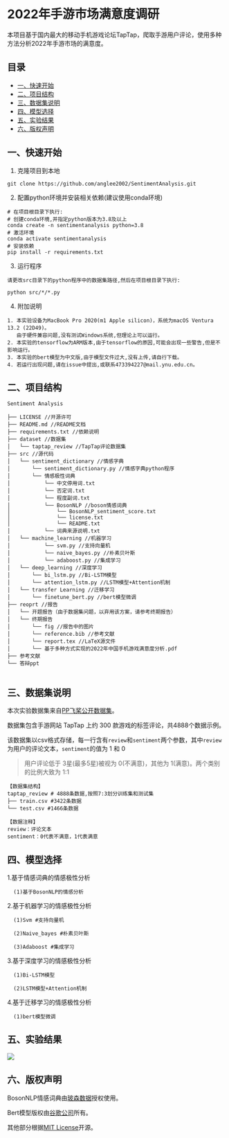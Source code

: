 # 2022年手游市场满意度调研

本项目基于国内最大的移动手机游戏论坛TapTap，爬取手游用户评论，使用多种方法分析2022年手游市场的满意度。


## 目录
- [一、快速开始](#一快速开始)
- [二、项目结构](#二项目结构)
- [三、数据集说明](#三数据集说明)
- [四、模型选择](#四模型选择)
- [五、实验结果](#五实验结果)
- [六、版权声明](#六版权声明)


## 一、快速开始
1. 克隆项目到本地
```
git clone https://github.com/anglee2002/SentimentAnalysis.git
```
2. 配置python环境并安装相关依赖(建议使用conda环境)
```
# 在项目根目录下执行:
# 创建conda环境,并指定python版本为3.8及以上
conda create -n sentimentanalysis python=3.8
# 激活环境
conda activate sentimentanalysis
# 安装依赖
pip install -r requirements.txt
```
3. 运行程序
```
请更改src目录下的python程序中的数据集路径,然后在项目根目录下执行:

python src/*/*.py
```
4. 附加说明
```
1. 本实验设备为MacBook Pro 2020(m1 Apple silicon)，系统为macOS Ventura 13.2 (22D49)。
   由于硬件兼容问题,没有测试Windows系统,但理论上可以运行。
2. 本实验的tensorflow为ARM版本,由于tensorflow的原因,可能会出现一些警告,但是不影响运行。
3. 本实验的bert模型为中文版,由于模型文件过大,没有上传,请自行下载。
4. 若运行出现问题,请在issue中提出,或联系473394227@mail.ynu.edu.cn。
```


## 二、项目结构
```
Sentiment Analysis

├── LICENSE //开源许可
├── README.md //README文档
├── requirements.txt //依赖说明
├── dataset //数据集
│   └── taptap_review //TapTap评论数据集
├── src //源代码
│   └── sentiment_dictionary //情感字典
│       └── sentiment_dictionary.py //情感字典python程序
│       └── 情感极性词典
│           └── 中文停用词.txt
│           └── 否定词.txt
│           └── 程度副词.txt
│           └── BosonNLP //boson情感词典
│               └── BosonNLP_sentiment_score.txt
│               └── license.txt 
│               └── README.txt
│           └── 词典来源说明.txt
│   └── machine_learning //机器学习
│           └── svm.py //支持向量机
│           └── naive_bayes.py //朴素贝叶斯
│           └── adaboost.py //集成学习
│   └── deep_learning //深度学习
│       └── bi_lstm.py //Bi-LSTM模型
│       └── attention_lstm.py //LSTM模型+Attention机制
│   └── transfer Learning //迁移学习
│       └── finetune_bert.py //bert模型微调
├── reoprt //报告
│   └── 开题报告（由于数据集问题，以弃用该方案，请参考终期报告）
│   └── 终期报告
│       └── fig //报告中的图片
│       └── reference.bib //参考文献
│       └── report.tex //LaTeX源文件
│       └── 基于多种方式实现的2022年中国手机游戏满意度分析.pdf
├── 参考文献 
└── 答辩ppt
            
```


## 三、数据集说明

本次实验数据集来自[PP飞桨公开数据集](https://aistudio.baidu.com/aistudio/datasetdetail/183272)。

数据集包含手游网站 TapTap 上约 300 款游戏的标签评论，共4888个数据示例。

该数据集以csv格式存储，每一行含有`review`和`sentiment`两个参数，其中`review`为用户的评论文本，`sentiment`的值为 1 和 0 
> 用户评论低于 3星(最多5星)被视为 0(不满意)，其他为 1(满意)。两个类别的比例大致为 1:1

```
【数据集结构】
taptap_review # 4888条数据,按照7:3划分训练集和测试集
├── train.csv #3422条数据
└── test.csv #1466条数据

【数据注释】
review：评论文本
sentiment：0代表不满意，1代表满意
```


## 四、模型选择

1.基于情感词典的情感极性分析

      (1)基于BosonNLP的情感分析
2.基于机器学习的情感极性分析
     
      (1)Svm #支持向量机
     
      (2)Naive_bayes #朴素贝叶斯
      
      (3)Adaboost #集成学习
3.基于深度学习的情感极性分析
      
      (1)Bi-LSTM模型
      
      (2)LSTM模型+Attention机制
4.基于迁移学习的情感极性分析
      
      (1)bert模型微调

## 五、实验结果

![](https://raw.githubusercontent.com/anglee2002/Picbed/main/screenshot2023-06-30%2003.32.35.png)
## 六、版权声明

BosonNLP情感词典由[玻森数据](https://bosonnlp.com/)授权使用。

Bert模型版权由[谷歌公司](https://www.google.com/)所有。

其他部分根据[MIT License](LICENSE)开源。
